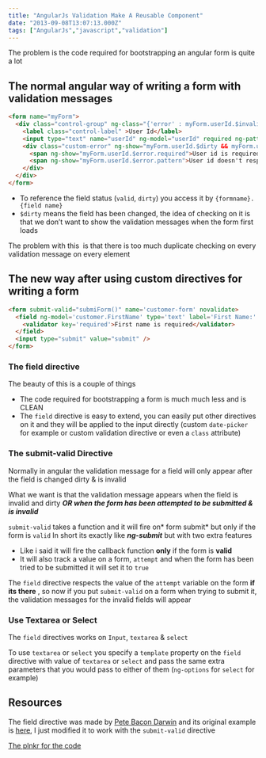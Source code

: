 ```yaml
---
title: "AngularJs Validation Make A Reusable Component"
date: "2013-09-08T13:07:13.000Z"
tags: ["AngularJs","javascript","validation"]
---
```



The problem is the code required for bootstrapping an angular form is quite a lot


## The normal angular way of writing a form with validation messages


```html
<form name="myForm">
  <div class="control-group" ng-class="{'error' : myForm.userId.$invalid && myForm.userId.$dirty}">
    <label class="control-label" >User Id</label>
    <input type="text" name="userId" ng-model="userId" required ng-pattern="/^id_[0-9]+$/" />
    <div class="custom-error" ng-show="myForm.userId.$dirty && myForm.userId.$invalid">Invalid:
      <span ng-show="myForm.userId.$error.required">User id is required.</span>
      <span ng-show="myForm.userId.$error.pattern">User id doesn't respect the pattern.</span>
    </div>
  </div>
</form>
```

- To reference the field status (`valid`, `dirty`) you access it by `{formname}.{field name}`
- `$dirty` means the field has been changed, the idea of checking on it is that we don’t want to show the validation messages when the form first loads

The problem with this  is that there is too much duplicate checking on every validation message on every element


## The new way after using custom directives for writing a form

```html
<form submit-valid="submiForm()" name='customer-form' novalidate>
  <field ng-model='customer.FirstName' type='text' label='First Name:' required>
    <validator key='required'>First name is required</validator>
  </field>
  <input type="submit" value="submit" />
</form>
```

### The field directive

The beauty of this is a couple of things

- The code required for bootstrapping a form is much much less and is CLEAN
- The `field` directive is easy to extend, you can easily put other directives on it and they will be applied to the input directly (custom `date-picker` for example or custom validation directive or even a `class` attribute)

### The submit-valid Directive

Normally in angular the validation message for a field will only appear after the field is changed dirty & is invalid

What we want is that the validation message appears when the field is invalid and dirty ***OR when the form has been attempted to be submitted & is invalid***

`submit-valid` takes a function and it will fire on* form submit* but only if the form is `valid` In short its exactly like ***ng-submit*** but with two extra features

- Like i said it will fire the callback function **only** if the form is **valid**
- It will also track a value on a form, `attempt` and when the form has been tried to be submitted it will set it to `true`

The `field` directive respects the value of the `attempt` variable on the form **if its there** , so now if you put `submit-valid` on a form when trying to submit it, the validation messages for the invalid fields will appear

### Use Textarea or Select

The `field` directives works on `Input`, `textarea` & `select`

To use `textarea` or `select` you specify a `template` property on the `field` directive with value of `textarea` or `select` and pass the same extra parameters that you would pass to either of them (`ng-options` for `select` for example)


## Resources

The field directive was made by [Pete Bacon Darwin](https://github.com/petebacondarwin "Github") and its original example is [here](http://plnkr.co/edit/3zMsNnpNfOFwExSqLj2I?p=preview "plnkr"), I just modified it to work with the `submit-valid` directive

[The plnkr for the code](http://plnkr.co/edit/lOCQi7 "plnkr")
